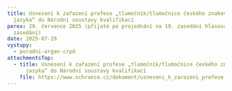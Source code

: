 ```yaml
---
title: Usnesení k zařazení profese „tlumočník/tlumočnice českého znakového
  jazyka“ do Národní soustavy kvalifikací
perex: 29. července 2025 (přijaté po projednání na 19. zasedání hlasováním mimo
  zasedání)
date: 2025-07-29
vystupy:
  - poradni-organ-crpd
attachmentsTop:
  - title: Usnesení k zařazení profese „tlumočník/tlumočnice českého znakového
      jazyka“ do Národní soustavy kvalifikací
    file: https://www.ochrance.cz/dokument/usneseni_k_zarazeni_profese_tlumocnik_tlumocnice_ceskeho_znakoveho_jazyka_do_narodni_soustavy_kvalifikaci/usneseni_k_profesni_kvalifikaci_tlumocnik.pdf
---
```

